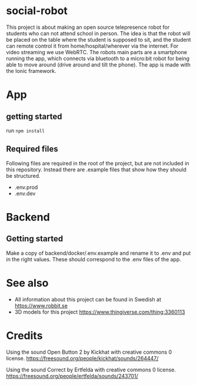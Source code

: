# social-robot

This project is about making an open source telepresence robot for students who can not attend school in person. The idea is that the robot will be placed on the table where the student is supposed to sit, and the student can remote control it from home/hospital/wherever via the internet. For video streaming we use WebRTC. The robots main parts are a smartphone running the app, which connects via bluetooth to a micro:bit robot for being able to move around (drive around and tilt the phone). The app is made with the Ionic framework.

# App
## getting started
run `npm install`

## Required files

Following files are required in the root of the project, but are not included in this repository. Instead there are .example files that show how they should be structured.

* .env.prod
* .env.dev

# Backend

## Getting started
Make a copy of backend/docker/.env.example and rename it to .env and put in the right values. These should correspond to the .env files of the app. 


# See also

* All information about this project can be found in Swedish at https://www.robbit.se
* 3D models for this project https://www.thingiverse.com/thing:3360113

# Credits

Using the sound Open Button 2 by Kickhat with creative commons 0 license.
https://freesound.org/people/kickhat/sounds/264447/

Using the sound Correct by Ertfelda with creative commons 0 license.
https://freesound.org/people/ertfelda/sounds/243701/


